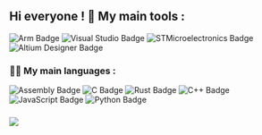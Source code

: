 <h2>Hi everyone ! </h
<h3>🔧 My main tools :</h3>
<p>
  <img src="https://img.shields.io/badge/Keil uVision-0091BD?logo=arm&logoColor=fff&style=flat-square" alt="Arm Badge">
  <img src="https://img.shields.io/badge/Visual%20Studio-5C2D91?logo=visualstudio&logoColor=fff&style=flat-square" alt="Visual Studio Badge">
  <img src="https://img.shields.io/badge/STM32 Cube IDE-03234B?logo=stmicroelectronics&logoColor=fff&style=flat-square" alt="STMicroelectronics Badge">
  <img src="https://img.shields.io/badge/Altium%20Designer-A5915F?logo=altiumdesigner&logoColor=fff&style=flat-square" alt="Altium Designer Badge">
</p>
<h3>👨‍💻 My main languages :</h3>
<p>
  <img src="https://img.shields.io/badge/Assembly-D1AB66?logo=assemblyscript&logoColor=fff&style=flat-square" alt="Assembly Badge">
  <img src="https://img.shields.io/badge/C-A8B9CC?logo=c&logoColor=fff&style=flat-square" alt="C Badge">
  <img src="https://img.shields.io/badge/Rust-000?logo=rust&logoColor=fff&style=flat-square" alt="Rust Badge">
  <img src="https://img.shields.io/badge/C%2B%2B-00599C?logo=cplusplus&logoColor=fff&style=flat-square" alt="C++ Badge">
  <img src="https://img.shields.io/badge/JavaScript-F7DF1E?logo=javascript&logoColor=000&style=flat-square" alt="JavaScript Badge">
  <img src="https://img.shields.io/badge/Python-3776AB?logo=python&logoColor=fff&style=flat-square" alt="Python Badge">
</p>
<h3></h3>
<picture>
  <source
    srcset="https://github-readme-stats.vercel.app/api/top-langs/?username=Cyril-vsr"
    media="(prefers-color-scheme: dark)"
  />
  <source
    srcset="https://github-readme-stats.vercel.app/api/top-langs/?username=Cyril-vsr&layout=donut&size_weight=0.5&count_weight=0.5&langs_count=6"
    media="(prefers-color-scheme: light), (prefers-color-scheme: no-preference)"
  />
  <img src="https://github-readme-stats.vercel.app/api/top-langs/?username=Cyril-vsr&layout=compact&hide=Roff" />
</picture>
